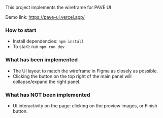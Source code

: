 This project implements the wireframe for PAVE UI

Demo link: https://pave-ui.vercel.app/

### How to start

- Install dependencies: `npm install`
- To start: run `npm run dev`

### What has been implemented

- The UI layout to match the wireframe in Figma as closely as possible.
- Clicking the button on the top right of the main panel will collapse/expand the right panel.

### What has NOT been implemented

- UI interactivity on the page: clicking on the preview images, or Finish button.
